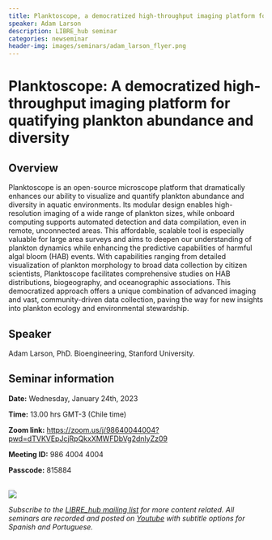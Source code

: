 ```yaml
---
title: Planktoscope, a democratized high-throughput imaging platform for quatifying plankton 
speaker: Adam Larson
description: LIBRE_hub seminar
categories: newseminar
header-img: images/seminars/adam_larson_flyer.png
---
```


# Planktoscope: A democratized high-throughput imaging platform for quatifying plankton abundance and diversity

## Overview
Planktoscope is an open-source microscope platform that dramatically enhances our ability to visualize and quantify plankton abundance and diversity in aquatic environments. Its modular design enables high-resolution imaging of a wide range of plankton sizes, while onboard computing supports automated detection and data compilation, even in remote, unconnected areas. This affordable, scalable tool is especially valuable for large area surveys and aims to deepen our understanding of plankton dynamics while enhancing the predictive capabilities of harmful algal bloom (HAB) events. With capabilities ranging from detailed visualization of plankton morphology to broad data collection by citizen scientists, Planktoscope facilitates comprehensive studies on HAB distributions, biogeography, and oceanographic associations. This democratized approach offers a unique combination of advanced imaging and vast, community-driven data collection, paving the way for new insights into plankton ecology and environmental stewardship.

## Speaker
Adam Larson, PhD. Bioengineering, Stanford University.

## Seminar information
**Date:** Wednesday, January 24th, 2023

**Time:** 13.00 hrs GMT-3 (Chile time)

**Zoom link:** https://zoom.us/j/98640044004?pwd=dTVKVEpJcjRpQkxXMWFDbVg2dnlyZz09

**Meeting ID:** 986 4004 4004 

**Passcode:** 815884 

<br>
<img src="{{site.baseurl}}/images/seminars/adam_larson_flyer.png" data-action="zoom">

<br>

*Subscribe to the [LIBRE_hub mailing list](https://mailchi.mp/2efa11be3d6b/libre_hub) for more content related. All seminars are recorded and posted on [Youtube](https://www.youtube.com/channel/UCKaffupDA8KKrDE0rd668Xw) with subtitle options for Spanish and Portuguese.*